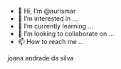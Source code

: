 - 👋 Hi, I’m @aurismar
- 👀 I’m interested in ...
- 🌱 I’m currently learning ...
- 💞️ I’m looking to collaborate on ...
- 📫 How to reach me ...

<!---
aurismar/aurismar is a ✨ special ✨ repository because its `README.md` (this file) appears on your GitHub profile.
You can click the Preview link to take a look at your changes.
--->joana andrade da silva

